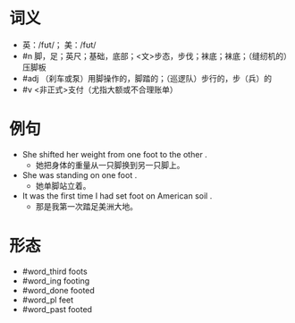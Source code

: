 # 词义
- 英：/fʊt/； 美：/fʊt/
- #n 脚，足；英尺；基础，底部；<文>步态，步伐；袜底；袜底；（缝纫机的）压脚板
- #adj （刹车或泵）用脚操作的，脚踏的；（巡逻队）步行的，步（兵）的
- #v <非正式>支付（尤指大额或不合理账单）
# 例句
- She shifted her weight from one foot to the other .
	- 她把身体的重量从一只脚换到另一只脚上。
- She was standing on one foot .
	- 她单脚站立着。
- It was the first time I had set foot on American soil .
	- 那是我第一次踏足美洲大地。
# 形态
- #word_third foots
- #word_ing footing
- #word_done footed
- #word_pl feet
- #word_past footed
